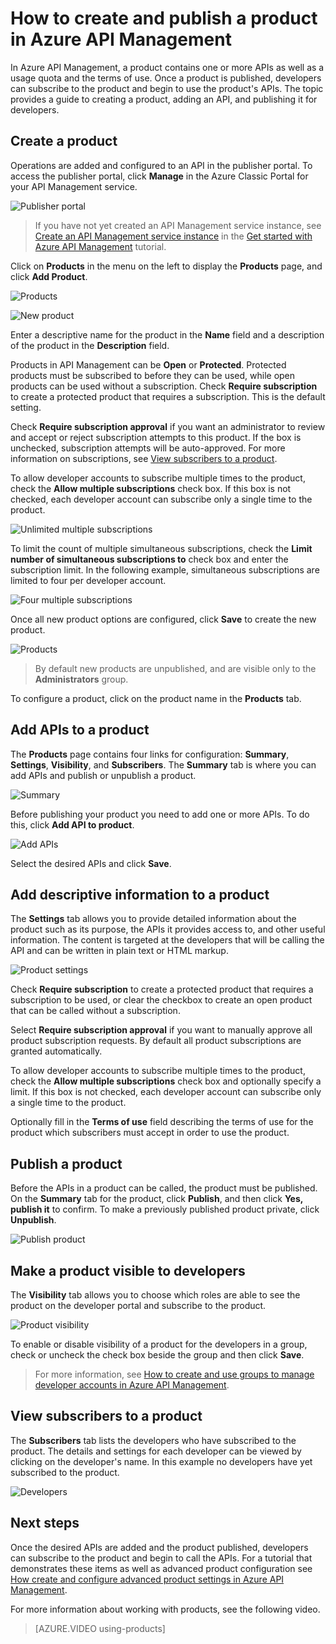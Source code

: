 <properties 
	pageTitle="How to create and publish a product in Azure API Management" 
	description="Learn how to create and publish products in Azure API Management." 
	services="api-management" 
	documentationCenter="" 
	authors="steved0x" 
	manager="erikre" 
	editor=""/>

<tags 
	ms.service="api-management" 
	ms.workload="mobile" 
	ms.tgt_pltfrm="na" 
	ms.devlang="na" 
	ms.topic="article" 
	ms.date="03/04/2016" 
	ms.author="sdanie"/>

# How to create and publish a product in Azure API Management

In Azure API Management, a product contains one or more APIs as well as a usage quota and the terms of use. Once a product is published, developers can subscribe to the product and begin to use the product's APIs. The topic provides a guide to creating a product, adding an API, and publishing it for developers.

## <a name="create-product"> </a>Create a product

Operations are added and configured to an API in the publisher portal. To access the publisher portal, click **Manage** in the Azure Classic Portal for your API Management service.

![Publisher portal][api-management-management-console]

>If you have not yet created an API Management service instance, see [Create an API Management service instance][] in the [Get started with Azure API Management][] tutorial.

Click on **Products** in the menu on the left to display the **Products** page, and click **Add Product**.

![Products][api-management-products]

![New product][api-management-add-new-product]

Enter a descriptive name for the product in the **Name** field and a description of the product in the **Description** field.

Products in API Management can be **Open** or **Protected**. Protected products must be subscribed to before they can be used, while open products can be used without a subscription. Check **Require subscription** to create a protected product that requires a subscription. This is the default setting.

Check **Require subscription approval** if you want an administrator to review and accept or reject subscription attempts to this product. If the box is unchecked, subscription attempts will be auto-approved. For more information on subscriptions, see [View subscribers to a product][].

To allow developer accounts to subscribe multiple times to the product, check the **Allow multiple subscriptions** check box. If this box is not checked, each developer account can subscribe only a single time to the product.

![Unlimited multiple subscriptions][api-management-unlimited-multiple-subscriptions]

To limit the count of multiple simultaneous subscriptions, check the **Limit number of simultaneous subscriptions to** check box and enter the subscription limit. In the following example, simultaneous subscriptions are limited to four per developer account.

![Four multiple subscriptions][api-management-four-multiple-subscriptions]

Once all new product options are configured, click **Save** to create the new product.

![Products][api-management-products-page]

>By default new products are unpublished, and are visible only to the  **Administrators** group.

To configure a product, click on the product name in the **Products** tab.

## <a name="add-apis"> </a>Add APIs to a product

The **Products** page contains four links for configuration: **Summary**, **Settings**, **Visibility**, and **Subscribers**. The **Summary** tab is where you can add APIs and publish or unpublish a product.

![Summary][api-management-new-product-summary]

Before publishing your product you need to add one or more APIs. To do this, click **Add API to product**.

![Add APIs][api-management-add-apis-to-product]

Select the desired APIs and click **Save**.

## <a name="add-description"> </a>Add descriptive information to a product

The **Settings** tab allows you to provide detailed information about the product such as its purpose, the APIs it provides access to, and other useful information. The content is targeted at the developers that will be calling the API and can be written in plain text or HTML markup.

![Product settings][api-management-product-settings]

Check **Require subscription** to create a protected product that requires a subscription to be used, or clear the checkbox to create an open product that can be called without a subscription.

Select **Require subscription approval** if you want to manually approve all product subscription requests. By default all product subscriptions are granted automatically.

To allow developer accounts to subscribe multiple times to the product, check the **Allow multiple subscriptions** check box and optionally specify a limit. If this box is not checked, each developer account can subscribe only a single time to the product.

Optionally fill in the **Terms of use** field describing the terms of use for the product which subscribers must accept in order to use the product.

## <a name="publish-product"> </a>Publish a product

Before the APIs in a product can be called, the product must be published. On the **Summary** tab for the product, click **Publish**, and then click **Yes, publish it** to confirm. To make a previously published product private, click **Unpublish**.

![Publish product][api-management-publish-product]

## <a name="make-visible"> </a>Make a product visible to developers

The **Visibility** tab allows you to choose which roles are able to see the product on the developer portal and subscribe to the product.

![Product visibility][api-management-product-visiblity]

To enable or disable visibility of a product for the developers in a group, check or uncheck the check box beside the group and then click **Save**.

>For more information, see [How to create and use groups to manage developer accounts in Azure API Management][].

## <a name="view-subscribers"> </a>View subscribers to a product

The **Subscribers** tab lists the developers who have subscribed to the product. The details and settings for each developer can be viewed by clicking on the developer's name. In this example no developers have yet subscribed to the product.

![Developers][api-management-developer-list]

## <a name="next-steps"> </a>Next steps

Once the desired APIs are added and the product published, developers can subscribe to the product and begin to call the APIs. For a tutorial that demonstrates these items as well as advanced product configuration see [How create and configure advanced product settings in Azure API Management][].

For more information about working with products, see the following video.

> [AZURE.VIDEO using-products]

[Create a product]: #create-product
[Add APIs to a product]: #add-apis
[Add descriptive information to a product]: #add-description
[Publish a product]: #publish-product
[Make a product visible to developers]: #make-visible
[View subscribers to a product]: #view-subscribers
[Next steps]: #next-steps

[api-management-management-console]: ./media/api-management-howto-add-products/api-management-management-console.png
[api-management-add-product]: ./media/api-management-howto-add-products/api-management-add-product.png
[api-management-add-new-product]: ./media/api-management-howto-add-products/api-management-add-new-product.png
[api-management-unlimited-multiple-subscriptions]: ./media/api-management-howto-add-products/api-management-unlimited-multiple-subscriptions.png
[api-management-four-multiple-subscriptions]: ./media/api-management-howto-add-products/api-management-four-multiple-subscriptions.png
[api-management-products-page]: ./media/api-management-howto-add-products/api-management-products-page.png
[api-management-new-product-summary]: ./media/api-management-howto-add-products/api-management-new-product-summary.png
[api-management-add-apis-to-product]: ./media/api-management-howto-add-products/api-management-add-apis-to-product.png
[api-management-product-settings]: ./media/api-management-howto-add-products/api-management-product-settings.png
[api-management-publish-product]: ./media/api-management-howto-add-products/api-management-publish-product.png
[api-management-product-visiblity]: ./media/api-management-howto-add-products/api-management-product-visibility.png
[api-management-developer-list]: ./media/api-management-howto-add-products/api-management-developer-list.png



[api-management-products]: ./media/api-management-howto-add-products/api-management-products.png
[api-management-]: ./media/api-management-howto-add-products/
[api-management-]: ./media/api-management-howto-add-products/


[How to add operations to an API]: api-management-howto-add-operations.md
[How to create and publish a product]: api-management-howto-add-products.md
[Get started with Azure API Management]: api-management-get-started.md
[Create an API Management service instance]: api-management-get-started.md#create-service-instance
[Next steps]: #next-steps
[How to create and use groups to manage developer accounts in Azure API Management]: api-management-howto-create-groups.md
[How create and configure advanced product settings in Azure API Management]: api-management-howto-product-with-rules.md 